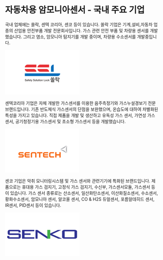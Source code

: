 # 자동차용 암모니아센서 - 국내 주요 기업

국내 업체에는 쏠락, 센텍 코리아, 센코 등이 있습니다. 쏠락 기업은 기계,설비,자동차 업종의 산업용 안전부품 개발 전문회사입니다. 가스 관련 안전 부품 및 차량용 센서를 개발했습니다. 그리고 염소, 암모니아 탐지기를 개발 중이며, 차량용 수소센서를 개발중입니다.


![](./images/자동차용암모니아센서_Q13_1_2.PNG)



센텍코리아 기업은 자체 개발한 가스센서를 이용한 음주측정기와 가스누설경보기 전문 브랜드입니다. 기존 반도체식 가스센서의 단점을 보완했으며, 온습도에 대하여 차별화된 특성을 가지고 있습니다. 직접 제품을 개발 및 생산하고 유독성 가스 센서, 가연성 가스 센서, 공기청정기용 가스센서 및 초소형 가스센서 등을 개발했습니다.


![](./images/자동차용암모니아센서_Q13_1_2_.PNG)


센코 기업은 악취 모니터링시스템 및 가스 센서와 관련기기에 특화된 브랜드입니다. 제품으로는 휴대용 가스 검지기, 고정식 가스 검지기, 수신부, 가스센서모듈, 가스센서 등이 있습니다. 가스 센서 종류로는 산소센서, 일산화탄소센서, 이산화질소센서, 수소센서, 황화수소센서, 암모니아 센서, 알코올 센서, CO & H2S 듀얼센서, 포름알데히드 센서, IR센서, PID센서 등이 있습니다.


![](./images/자동차용암모니아센서_Q13_1_2__.PNG)
